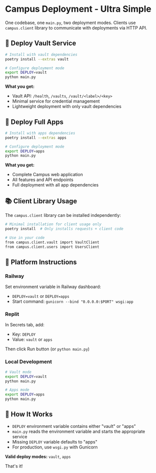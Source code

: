 # Campus Deployment - Ultra Simple

One codebase, one `main.py`, two deployment modes. 
Clients use `campus.client` library to communicate with deployments via HTTP API.

## 🔐 Deploy Vault Service

```bash
# Install with vault dependencies
poetry install --extras vault

# Configure deployment mode
export DEPLOY=vault
python main.py
```

**What you get:**
- Vault API: `/health`, `/vaults`, `/vault/<label>/<key>`
- Minimal service for credential management
- Lightweight deployment with only vault dependencies

## 🚀 Deploy Full Apps

```bash  
# Install with apps dependencies
poetry install --extras apps

# Configure deployment mode  
export DEPLOY=apps
python main.py
```

**What you get:**
- Complete Campus web application
- All features and API endpoints
- Full deployment with all app dependencies

## 📚 Client Library Usage

The `campus.client` library can be installed independently:

```bash
# Minimal installation for client usage only
poetry install  # Only installs requests + client code

# Use in your code
from campus.client.vault import VaultClient
from campus.client.users import UsersClient
```

## 🎯 Platform Instructions

### Railway
Set environment variable in Railway dashboard:
- `DEPLOY=vault` or `DEPLOY=apps`
- Start command: `gunicorn --bind "0.0.0.0:$PORT" wsgi:app`

### Replit
In Secrets tab, add:
- Key: `DEPLOY`
- Value: `vault` or `apps`

Then click Run button (or `python main.py`)

### Local Development
```bash
# Vault mode
export DEPLOY=vault
python main.py

# Apps mode  
export DEPLOY=apps
python main.py
```

## 📁 How It Works

- `DEPLOY` environment variable contains either "vault" or "apps"
- `main.py` reads the environment variable and starts the appropriate service
- Missing `DEPLOY` variable defaults to "apps"
- For production, use `wsgi.py` with Gunicorn

**Valid deploy modes:** `vault`, `apps`

That's it!
